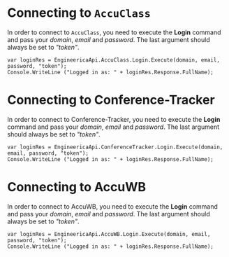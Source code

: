 # Connecting to `AccuClass` #

In order to connect to `AccuClass`, you need to execute the **Login** command and pass your _domain_, _email_ and _password_. The last argument should always be set to _"token"_.

```
var loginRes = EngineericaApi.AccuClass.Login.Execute(domain, email, password, "token");
Console.WriteLine ("Logged in as: " + loginRes.Response.FullName);
```

# Connecting to Conference-Tracker #

In order to connect to Conference-Tracker, you need to execute the **Login** command and pass your _domain_, _email_ and _password_. The last argument should always be set to _"token"_.

```
var loginRes = EngineericaApi.ConferenceTracker.Login.Execute(domain, email, password, "token");
Console.WriteLine ("Logged in as: " + loginRes.Response.FullName);
```

# Connecting to AccuWB #

In order to connect to AccuWB, you need to execute the **Login** command and pass your _domain_, _email_ and _password_. The last argument should always be set to _"token"_.

```
var loginRes = EngineericaApi.AccuWB.Login.Execute(domain, email, password, "token");
Console.WriteLine ("Logged in as: " + loginRes.Response.FullName);
```